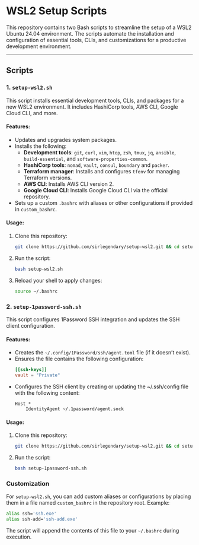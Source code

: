 # WSL2 Setup Scripts

This repository contains two Bash scripts to streamline the setup of a WSL2 Ubuntu 24.04 environment. The scripts automate the installation and configuration of essential tools, CLIs, and customizations for a productive development environment.

---

## Scripts

### 1. `setup-wsl2.sh`

This script installs essential development tools, CLIs, and packages for a new WSL2 environment. It includes HashiCorp tools, AWS CLI, Google Cloud CLI, and more.

#### Features:
- Updates and upgrades system packages.
- Installs the following:
  - **Development tools**: `git`, `curl`, `vim`, `htop`, `zsh`, `tmux`, `jq`, `ansible`, `build-essential`, and `software-properties-common`.
  - **HashiCorp tools**: `nomad`, `vault`, `consul`, `boundary` and `packer`.
  - **Terraform manager**: Installs and configures `tfenv` for managing Terraform versions.
  - **AWS CLI**: Installs AWS CLI version 2.
  - **Google Cloud CLI**: Installs Google Cloud CLI via the official repository.
- Sets up a custom `.bashrc` with aliases or other configurations if provided in `custom_bashrc`.

#### Usage:
1. Clone this repository:
    ```bash
    git clone https://github.com/sirlegendary/setup-wsl2.git && cd setup-wsl2
    ```
2. Run the script:
    ```bash
    bash setup-wsl2.sh
    ```
3. Reload your shell to apply changes:
    ```bash
    source ~/.bashrc
    ```

### 2. `setup-1password-ssh.sh`

This script configures 1Password SSH integration and updates the SSH client configuration.

#### Features:
- Creates the `~/.config/1Password/ssh/agent.toml` file (if it doesn’t exist).
- Ensures the file contains the following configuration:
    ```toml
    [[ssh-keys]]
    vault = "Private"
    ```
- Configures the SSH client by creating or updating the ~/.ssh/config file with the following content:
    ```
    Host *
        IdentityAgent ~/.1password/agent.sock
    ```

#### Usage:

1. Clone this repository:
    ```bash
    git clone https://github.com/sirlegendary/setup-wsl2.git && cd setup-wsl2
    ```
2. Run the script:
    ```bash
    bash setup-1password-ssh.sh
    ```

### Customization
For `setup-wsl2.sh`, you can add custom aliases or configurations by placing them in a file named `custom_bashrc` in the repository root. Example:
```bash
alias ssh='ssh.exe'
alias ssh-add='ssh-add.exe'
```
The script will append the contents of this file to your `~/.bashrc` during execution.